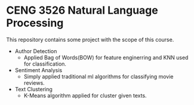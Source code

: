 # CENG 3526 Natural Language Processing 

This repository contains some project with the scope of this course.
- Author Detection
  - Applied Bag of Words(BOW) for feature enginerring and KNN used for classification.
- Sentiment Analysis
   - Simply applied traditional ml algorithms for classifying movie reviews.
- Text Clustering
  - K-Means algorithm applied for cluster given texts.
